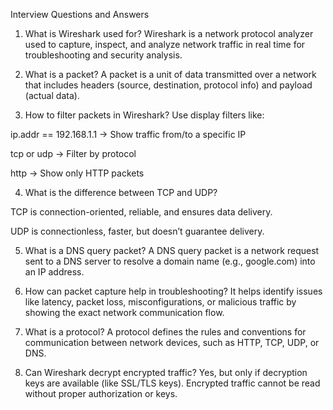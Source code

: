 Interview Questions and Answers

1. What is Wireshark used for?
Wireshark is a network protocol analyzer used to capture, inspect, and analyze network traffic in real time for troubleshooting and security analysis.

2. What is a packet?
A packet is a unit of data transmitted over a network that includes headers (source, destination, protocol info) and payload (actual data).

3. How to filter packets in Wireshark?
Use display filters like:

ip.addr == 192.168.1.1 → Show traffic from/to a specific IP

tcp or udp → Filter by protocol

http → Show only HTTP packets

4. What is the difference between TCP and UDP?

TCP is connection-oriented, reliable, and ensures data delivery.

UDP is connectionless, faster, but doesn’t guarantee delivery.

5. What is a DNS query packet?
A DNS query packet is a network request sent to a DNS server to resolve a domain name (e.g., google.com) into an IP address.

6. How can packet capture help in troubleshooting?
It helps identify issues like latency, packet loss, misconfigurations, or malicious traffic by showing the exact network communication flow.

7. What is a protocol?
A protocol defines the rules and conventions for communication between network devices, such as HTTP, TCP, UDP, or DNS.

8. Can Wireshark decrypt encrypted traffic?
Yes, but only if decryption keys are available (like SSL/TLS keys). Encrypted traffic cannot be read without proper authorization or keys.
